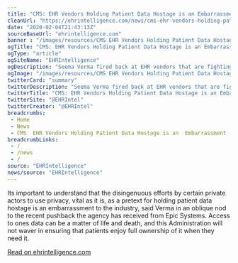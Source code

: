 ```yaml
--- 
title: "CMS: EHR Vendors Holding Patient Data Hostage is an Embarrassment"
cleanUrl: "https://ehrintelligence.com/news/cms-ehr-vendors-holding-patient-data-hostage-is-an-embarrassment?eid=CXTEL000000294268&elqCampaignId=13246&elqTrackId=8a16778c58c64df8b41c22a30cae685f&elq=ab14ccda67654cdd83663e74e3db05bf&elqaid=13930&elqat=1&elqCampaignId=13246"
date: "2020-02-04T21:43:13Z"
sourceBaseUrl: "ehrintelligence.com"
banner : "/images/resources/CMS EHR Vendors Holding Patient Data Hostage is an Embarrassment.png"
ogTitle: "CMS: EHR Vendors Holding Patient Data Hostage is an Embarrassment"
ogType: "article"
ogSiteName: "EHRIntelligence"
ogDescription: "Seema Verma fired back at EHR vendors that are fighting against HHS proposed interoperability rule. "
ogImage: "/images/resources/CMS EHR Vendors Holding Patient Data Hostage is an Embarrassment.png"
twitterCard: "summary"
twitterDescription: "Seema Verma fired back at EHR vendors that are fighting against HHS proposed interoperability rule. "
twitterTitle: "CMS: EHR Vendors Holding Patient Data Hostage is an Embarrassment"
twitterSite: "@EHRIntel"
twitterCreator: "@EHRIntel"
breadcrumbs:
 - Home
 - News
 - CMS  EHR Vendors Holding Patient Data Hostage is an  Embarrassment
breadcrumbLinks:
 - / 
 - /news
 - / 
source: "EHRIntelligence"
news/source: "EHRIntelligence"
---
```

Its important to understand that the disingenuous efforts by certain private actors to use privacy, vital as it is, as a pretext for holding patient data hostage is an embarrassment to the industry, said Verma in an oblique nod to the recent pushback the agency has received from Epic Systems. Access to ones data can be a matter of life and death, and this Administration will not waver in ensuring that patients enjoy full ownership of it when they need it.  
  
[Read on ehrintelligence.com](https://ehrintelligence.com/news/cms-ehr-vendors-holding-patient-data-hostage-is-an-embarrassment?eid=CXTEL000000294268&elqCampaignId=13246&elqTrackId=8a16778c58c64df8b41c22a30cae685f&elq=ab14ccda67654cdd83663e74e3db05bf&elqaid=13930&elqat=1&elqCampaignId=13246)
